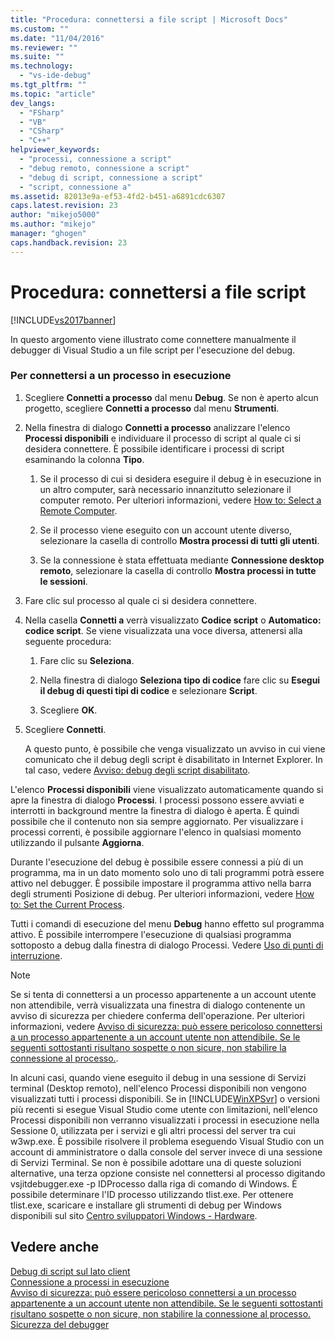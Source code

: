 ```yaml
---
title: "Procedura: connettersi a file script | Microsoft Docs"
ms.custom: ""
ms.date: "11/04/2016"
ms.reviewer: ""
ms.suite: ""
ms.technology: 
  - "vs-ide-debug"
ms.tgt_pltfrm: ""
ms.topic: "article"
dev_langs: 
  - "FSharp"
  - "VB"
  - "CSharp"
  - "C++"
helpviewer_keywords: 
  - "processi, connessione a script"
  - "debug remoto, connessione a script"
  - "debug di script, connessione a script"
  - "script, connessione a"
ms.assetid: 82013e9a-ef53-4fd2-b451-a6891cdc6307
caps.latest.revision: 23
author: "mikejo5000"
ms.author: "mikejo"
manager: "ghogen"
caps.handback.revision: 23
---
```

# Procedura: connettersi a file script
[!INCLUDE[vs2017banner](../code-quality/includes/vs2017banner.md)]

In questo argomento viene illustrato come connettere manualmente il debugger di Visual Studio a un file script per l'esecuzione del debug.  
  
### Per connettersi a un processo in esecuzione  
  
1.  Scegliere **Connetti a processo** dal menu **Debug**. Se non è aperto alcun progetto, scegliere **Connetti a processo** dal menu **Strumenti**.  
  
2.  Nella finestra di dialogo **Connetti a processo** analizzare l'elenco **Processi disponibili** e individuare il processo di script al quale ci si desidera connettere.  È possibile identificare i processi di script esaminando la colonna **Tipo**.  
  
    1.  Se il processo di cui si desidera eseguire il debug è in esecuzione in un altro computer, sarà necessario innanzitutto selezionare il computer remoto.  Per ulteriori informazioni, vedere [How to: Select a Remote Computer](http://msdn.microsoft.com/it-it/4332ba8e-2f0b-4f62-b96a-e762b9f3c3ba).  
  
    2.  Se il processo viene eseguito con un account utente diverso, selezionare la casella di controllo **Mostra processi di tutti gli utenti**.  
  
    3.  Se la connessione è stata effettuata mediante **Connessione desktop remoto**, selezionare la casella di controllo **Mostra processi in tutte le sessioni**.  
  
3.  Fare clic sul processo al quale ci si desidera connettere.  
  
4.  Nella casella **Connetti a** verrà visualizzato **Codice script** o **Automatico: codice script**.  Se viene visualizzata una voce diversa, attenersi alla seguente procedura:  
  
    1.  Fare clic su **Seleziona**.  
  
    2.  Nella finestra di dialogo **Seleziona tipo di codice** fare clic su **Esegui il debug di questi tipi di codice** e selezionare **Script**.  
  
    3.  Scegliere **OK**.  
  
5.  Scegliere **Connetti**.  
  
     A questo punto, è possibile che venga visualizzato un avviso in cui viene comunicato che il debug degli script è disabilitato in Internet Explorer.  In tal caso, vedere [Avviso: debug degli script disabilitato](../debugger/warning-script-debugging-disabled.md).  
  
 L'elenco **Processi disponibili** viene visualizzato automaticamente quando si apre la finestra di dialogo **Processi**.  I processi possono essere avviati e interrotti in background mentre la finestra di dialogo è aperta.  È quindi possibile che il contenuto non sia sempre aggiornato.  Per visualizzare i processi correnti, è possibile aggiornare l'elenco in qualsiasi momento utilizzando il pulsante **Aggiorna**.  
  
 Durante l'esecuzione del debug è possibile essere connessi a più di un programma, ma in un dato momento solo uno di tali programmi potrà essere attivo nel debugger.  È possibile impostare il programma attivo nella barra degli strumenti Posizione di debug.  Per ulteriori informazioni, vedere [How to: Set the Current Process](http://msdn.microsoft.com/it-it/7e1d7fa5-0e40-44cf-8c41-d3dba31c969e).  
  
 Tutti i comandi di esecuzione del menu **Debug** hanno effetto sul programma attivo.  È possibile interrompere l'esecuzione di qualsiasi programma sottoposto a debug dalla finestra di dialogo Processi. Vedere [Uso di punti di interruzione](../debugger/using-breakpoints.md).  
  
> [!NOTE]
>  Se si tenta di connettersi a un processo appartenente a un account utente non attendibile, verrà visualizzata una finestra di dialogo contenente un avviso di sicurezza per chiedere conferma dell'operazione.  Per ulteriori informazioni, vedere [Avviso di sicurezza: può essere pericoloso connettersi a un processo appartenente a un account utente non attendibile. Se le seguenti sottostanti risultano sospette o non sicure, non stabilire la connessione al processo.](../debugger/security-warning-attaching-to-a-process-owned-by-an-untrusted-user-can-be-dangerous-if-the-following-information-looks-suspicious-or-you-are-unsure-do-not-attach-to-this-process.md).  
  
 In alcuni casi, quando viene eseguito il debug in una sessione di Servizi terminal \(Desktop remoto\), nell'elenco Processi disponibili non vengono visualizzati tutti i processi disponibili.  Se in [!INCLUDE[WinXPSvr](../debugger/includes/winxpsvr_md.md)] o versioni più recenti si esegue Visual Studio come utente con limitazioni, nell'elenco Processi disponibili non verranno visualizzati i processi in esecuzione nella Sessione 0, utilizzata per i servizi e gli altri processi del server tra cui w3wp.exe.  È possibile risolvere il problema eseguendo Visual Studio con un account di amministratore o dalla console del server invece di una sessione di Servizi Terminal.  Se non è possibile adottare una di queste soluzioni alternative, una terza opzione consiste nel connettersi al processo digitando vsjitdebugger.exe \-p IDProcesso dalla riga di comando di Windows.  È possibile determinare l'ID processo utilizzando tlist.exe.  Per ottenere tlist.exe, scaricare e installare gli strumenti di debug per Windows disponibili sul sito [Centro sviluppatori Windows \- Hardware](http://go.microsoft.com/fwlink/?linkid=1651).  
  
## Vedere anche  
 [Debug di script sul lato client](../debugger/client-side-script-debugging.md)   
 [Connessione a processi in esecuzione](../debugger/attach-to-running-processes-with-the-visual-studio-debugger.md)   
 [Avviso di sicurezza: può essere pericoloso connettersi a un processo appartenente a un account utente non attendibile. Se le seguenti sottostanti risultano sospette o non sicure, non stabilire la connessione al processo.](../debugger/security-warning-attaching-to-a-process-owned-by-an-untrusted-user-can-be-dangerous-if-the-following-information-looks-suspicious-or-you-are-unsure-do-not-attach-to-this-process.md)   
 [Sicurezza del debugger](../debugger/debugger-security.md)